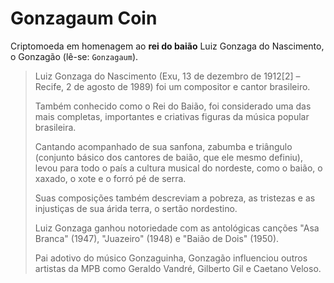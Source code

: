 # Gonzagaum Coin

Criptomoeda em homenagem ao **rei do baião** Luiz Gonzaga do Nascimento, o Gonzagão (lê-se: `Gonzagaum`).

> Luiz Gonzaga do Nascimento (Exu, 13 de dezembro de 1912[2] – Recife, 2 de agosto de 1989) foi um compositor e cantor brasileiro.
>
> Também conhecido como o Rei do Baião, foi considerado uma das mais completas, importantes e criativas figuras da música popular brasileira.
>
> Cantando acompanhado de sua sanfona, zabumba e triângulo (conjunto básico dos cantores de baião, que ele mesmo definiu), 
> levou para todo o país a cultura musical do nordeste, como o baião, o xaxado, o xote e o forró pé de serra. 
>
> Suas composições também descreviam a pobreza, as tristezas e as injustiças de sua árida terra, o sertão nordestino.
>
> Luiz Gonzaga ganhou notoriedade com as antológicas canções "Asa Branca" (1947), "Juazeiro" (1948) e "Baião de Dois" (1950). 
>
> Pai adotivo do músico Gonzaguinha, Gonzagão influenciou outros artistas da MPB como Geraldo Vandré, Gilberto Gil e Caetano Veloso.

